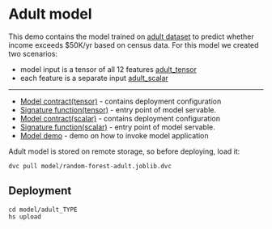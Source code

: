# Adult model 

This demo contains the model trained on [adult dataset](https://archive.ics.uci.edu/ml/datasets/census+income) to predict whether income exceeds $50K/yr based on census data.
For this model we created two scenarios: 
- model input is a tensor of all 12 features [adult_tensor](model/adult_tensor)
- each feature is a separate input [adult_scalar](model/adult_scalar)

---
- [Model contract(tensor)](model/adult_tensor/serving.yaml) - contains deployment configuration
- [Signature function(tensor)](model/adult_tensor/src/func_main.py) - entry point of model servable.
- [Model contract(scalar)](model/adult_scalar/serving.yaml) - contains deployment configuration
- [Signature function(scalar)](model/adult_scalar/src/func_main.py) - entry point of model servable.
- [Model demo](demo/adult_demo.ipynb) - demo on how to invoke model application

Adult model is stored on remote storage, so before deploying, load it:
```commandline
dvc pull model/random-forest-adult.joblib.dvc
```

## Deployment

```commandline
cd model/adult_TYPE
hs upload
```

